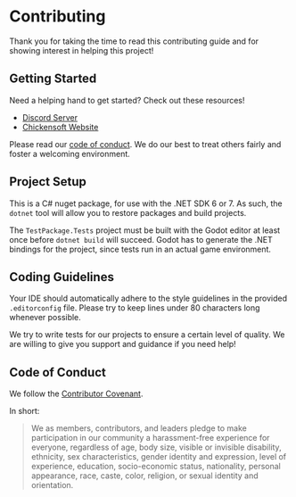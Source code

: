 # Contributing

Thank you for taking the time to read this contributing guide and for showing interest in helping this project!

## Getting Started

Need a helping hand to get started? Check out these resources!

- [Discord Server][discord]
- [Chickensoft Website][chickensoft]

Please read our [code of conduct](#code-of-conduct). We do our best to treat others fairly and foster a welcoming environment.

## Project Setup

This is a C# nuget package, for use with the .NET SDK 6 or 7. As such, the `dotnet` tool will allow you to restore packages and build projects.

The `TestPackage.Tests` project must be built with the Godot editor at least once before `dotnet build` will succeed. Godot has to generate the .NET bindings for the project, since tests run in an actual game environment.

## Coding Guidelines

Your IDE should automatically adhere to the style guidelines in the provided `.editorconfig` file. Please try to keep lines under 80 characters long whenever possible.

We try to write tests for our projects to ensure a certain level of quality. We are willing to give you support and guidance if you need help!

## Code of Conduct

We follow the [Contributor Covenant][covenant].

In short:

> We as members, contributors, and leaders pledge to make participation in our community a harassment-free experience for everyone, regardless of age, body size, visible or invisible disability, ethnicity, sex characteristics, gender identity and expression, level of experience, education, socio-economic status, nationality, personal appearance, race, caste, color, religion, or sexual identity and orientation.

<!-- Links -->

[discord]: https://discord.gg/gSjaPgMmYW
[chickensoft]: https://chickensoft.games
[covenant]: https://www.contributor-covenant.org/version/2/1/code_of_conduct/
